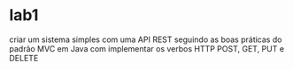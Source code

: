 # lab1
criar um sistema simples com uma API REST seguindo as boas práticas do padrão MVC em Java com implementar os verbos HTTP POST, GET, PUT e DELETE
